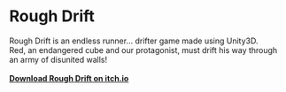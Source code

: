 # **Rough Drift**

Rough Drift is an endless runner... drifter game made using Unity3D.<br>
Red, an endangered cube and our protagonist, must drift his way through an army of disunited walls!<br>
<br>
[**Download Rough Drift on itch.io**](https://sriharsha2000.itch.io/roughdrift)
